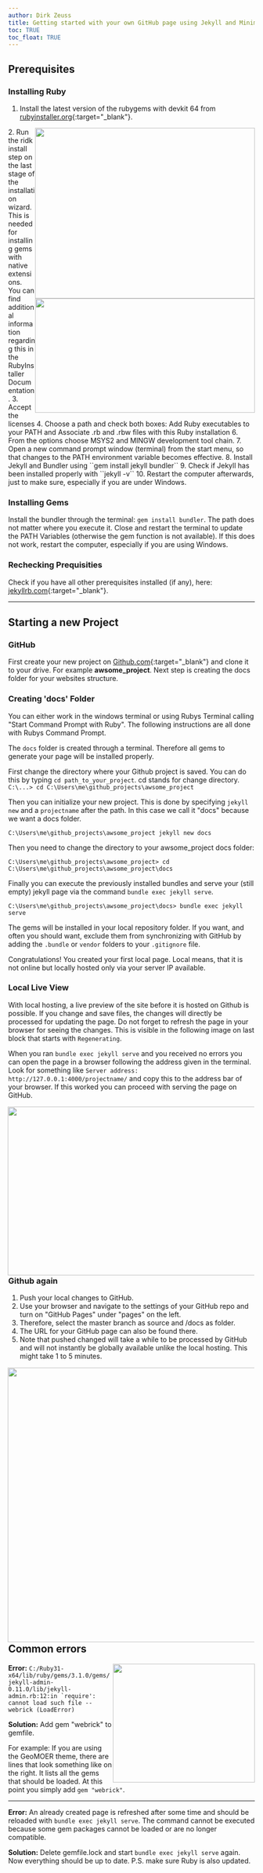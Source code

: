 ```yaml
---
author: Dirk Zeuss
title: Getting started with your own GitHub page using Jekyll and Minimal Mistakes
toc: TRUE
toc_float: TRUE
---
```


## Prerequisites

### Installing Ruby

1. Install the latest version of the rubygems with devkit 64 from [rubyinstaller.org](https://rubyinstaller.org/downloads/){:target="_blank"}.
<img src="ruby2.jpg" width="449" height="348" align="right" vspace="0" hspace="0">
<img src="terminal.jpg" width="449" height="233" align="right" vspace="0" hspace="0">
2. Run the ridk install step on the last stage of the installation wizard. This is needed for installing gems with native extensions. You can find additional information regarding this in the RubyInstaller Documentation.
3. Accept the licenses
4. Choose a path and check both boxes: Add Ruby executables to your PATH and Associate .rb and .rbw files with this Ruby installation
6. From the options choose MSYS2 and MINGW development tool chain.
7. Open a new command prompt window (terminal) from the start menu, so that changes to the PATH environment variable becomes effective.
8. Install Jekyll and Bundler using ``gem install jekyll bundler``
9. Check if Jekyll has been installed properly with ``jekyll -v``
10. Restart the computer afterwards, just to make sure, especially if you are under Windows.

### Installing Gems
Install the bundler through the terminal: ``gem install bundler``. The path does not matter where you execute it.
Close and restart the terminal to update the PATH Variables (otherwise the gem function is not available).
If this does not work, restart the computer, especially if you are using Windows.

### Rechecking Prequisities
Check if you have all other prerequisites installed (if any), here: [jekyllrb.com](https://jekyllrb.com/docs/){:target="_blank"}.

--------------------------------------

## Starting a new Project

### GitHub
First create your new project on [Github.com](https://www.github.com){:target="_blank"} and clone it to your drive. For example **awsome_project**. Next step is creating the docs folder for your websites structure.

### Creating 'docs' Folder
You can either work in the windows terminal or using Rubys Terminal calling "Start Command Prompt with Ruby". The following instructions are all done with Rubys Command Prompt.

The ``docs`` folder is created through a terminal. Therefore all gems to generate your page will be installed properly.

First change the directory where your Github project is saved. You can do this by typing ``cd path_to_your_project``. cd stands for change directory.
``C:\...> cd C:\Users\me\github_projects\awsome_project``

Then you can initialize your new project. This is done by specifying ``jekyll new`` and a ``projectname`` after the path. In this case we call it "docs" because we want a docs folder.

``C:\Users\me\github_projects\awsome_project jekyll new docs``

Then you need to change the directory to your awsome_project docs folder:

``C:\Users\me\github_projects\awsome_project> cd C:\Users\me\github_projects\awsome_project\docs``

Finally you can execute the previously installed bundles and serve your (still empty) jekyll page via the command ``bundle exec jekyll serve``.

``C:\Users\me\github_projects\awsome_project\docs> bundle exec jekyll serve``

The gems will be installed in your local repository folder. If you want, and often you should want, exclude them from synchronizing with GitHub by adding the ``.bundle`` or ``vendor`` folders to your ``.gitignore`` file.

Congratulations! You created your first local page. Local means, that it is not online but locally hosted only via your server IP available.

### Local Live View
With local hosting, a live preview of the site before it is hosted on Github is possible. If you change and save files, the changes will directly be processed for updating the page. Do not forget to refresh the page in your browser for seeing the changes. This is visible in the following image on last block that starts with ``Regenerating``.

When you ran ``bundle exec jekyll serve`` and you received no errors you can open the page in a browser following the address given in the terminal. Look for something like ``Server address: http://127.0.0.1:4000/projectname/`` and copy this to the address bar of your browser. If this worked you can proceed with serving the page on GitHub.

<img src="ruby_terminal1.jpg" width="899" height="344" align="right" vspace="1" hspace="1">

---------------------------------------------------------------------

### Github again
1. Push your local changes to GitHub.
2. Use your browser and navigate to the settings of your GitHub repo and turn on "GitHub Pages" under "pages" on the left.
3. Therefore, select the master branch as source and /docs as folder.
4. The URL for your GitHub page can also be found there.
5. Note that pushed changed will take a while to be processed by GitHub and will not instantly be globally available unlike the local hosting. This might take 1 to 5 minutes.

<img src="github1.jpg" width="1078" height="560" align="right" vspace="1" hspace="1">

---------------------------------------------------------------------

## Common errors

**Error:**
<img src="gem-webrick.jpg" width="290" height="242" align="right" vspace="0" hspace="0">
``C:/Ruby31-x64/lib/ruby/gems/3.1.0/gems/jekyll-admin-0.11.0/lib/jekyll-admin.rb:12:in `require': cannot load such file -- webrick (LoadError)``

**Solution:** Add gem "webrick" to gemfile.

For example: If you are using the GeoMOER theme, there are lines that look something like on the right. It lists all the gems that should be loaded. At this point you simply add ``gem "webrick"``.

--------------------------------------

**Error:**
An already created page is refreshed after some time and should be reloaded with ``bundle exec jekyll serve``. The command cannot be executed because some gem packages cannot be loaded or are no longer compatible.

**Solution:** Delete gemfile.lock and start ``bundle exec jekyll serve`` again. Now everything should be up to date. P.S. make sure Ruby is also updated.
